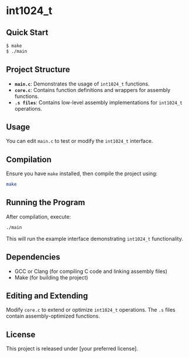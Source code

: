 # int1024_t

## Quick Start
```sh
$ make
$ ./main
```

## Project Structure
- **`main.c`**: Demonstrates the usage of `int1024_t` functions.
- **`core.c`**: Contains function definitions and wrappers for assembly functions.
- **`.s files`**: Contains low-level assembly implementations for `int1024_t` operations.

## Usage
You can edit `main.c` to test or modify the `int1024_t` interface.

## Compilation
Ensure you have `make` installed, then compile the project using:
```sh
make
```

## Running the Program
After compilation, execute:
```sh
./main
```
This will run the example interface demonstrating `int1024_t` functionality.

## Dependencies
- GCC or Clang (for compiling C code and linking assembly files)
- Make (for building the project)

## Editing and Extending
Modify `core.c` to extend or optimize `int1024_t` operations. The `.s` files contain assembly-optimized functions.

## License
This project is released under [your preferred license].
